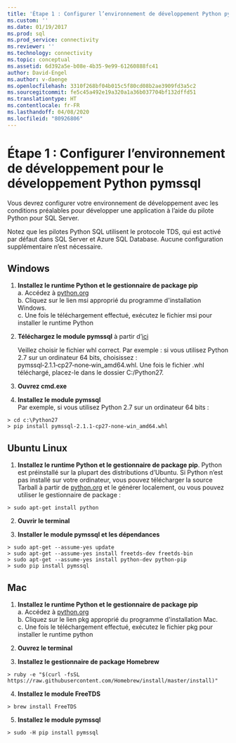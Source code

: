 ```yaml
---
title: 'Étape 1 : Configurer l’environnement de développement Python pymssql | Microsoft Docs'
ms.custom: ''
ms.date: 01/19/2017
ms.prod: sql
ms.prod_service: connectivity
ms.reviewer: ''
ms.technology: connectivity
ms.topic: conceptual
ms.assetid: 6d392a5e-b08e-4b35-9e99-61260888fc41
author: David-Engel
ms.author: v-daenge
ms.openlocfilehash: 3310f268bf04b015c5f80cd08b2ae3909fd3a5c2
ms.sourcegitcommit: fe5c45a492e19a320a1a36b037704bf132dffd51
ms.translationtype: HT
ms.contentlocale: fr-FR
ms.lasthandoff: 04/08/2020
ms.locfileid: "80926806"
---
```

# <a name="step-1-configure-development-environment-for-pymssql-python-development"></a>Étape 1 : Configurer l’environnement de développement pour le développement Python pymssql
Vous devrez configurer votre environnement de développement avec les conditions préalables pour développer une application à l’aide du pilote Python pour SQL Server.    
  
Notez que les pilotes Python SQL utilisent le protocole TDS, qui est activé par défaut dans SQL Server et Azure SQL Database.  Aucune configuration supplémentaire n’est nécessaire.  
  
## <a name="windows"></a>Windows  
  
1. **Installez le runtime Python et le gestionnaire de package pip**  
a. Accédez à [python.org](https://www.python.org/downloads/)  
b. Cliquez sur le lien msi approprié du programme d'installation Windows.   
c. Une fois le téléchargement effectué, exécutez le fichier msi pour installer le runtime Python  
  
2. **Téléchargez le module pymssql** à partir d’[ici](https://www.lfd.uci.edu/~gohlke/pythonlibs/#pymssql)  
  
    Veillez choisir le fichier whl correct.  Par exemple : si vous utilisez Python 2.7 sur un ordinateur 64 bits, choisissez : pymssql‑2.1.1‑cp27‑none‑win_amd64.whl. Une fois le fichier .whl téléchargé, placez-le dans le dossier C:/Python27.  
      
3. **Ouvrez cmd.exe**  
  
4. **Installez le module pymssql**     
    Par exemple, si vous utilisez Python 2.7 sur un ordinateur 64 bits :  
```  
> cd c:\Python27  
> pip install pymssql‑2.1.1‑cp27‑none‑win_amd64.whl  
```  
  
## <a name="ubuntu-linux"></a>Ubuntu Linux  
  
1. **Installez le runtime Python et le gestionnaire de package pip**. Python est préinstallé sur la plupart des distributions d’Ubuntu.  Si Python n’est pas installé sur votre ordinateur, vous pouvez télécharger la source Tarball à partir de [python.org](https://www.python.org/downloads/) et le générer localement, ou vous pouvez utiliser le gestionnaire de package :  
```  
> sudo apt-get install python   
```  
  
2.  **Ouvrir le terminal**  
  
3.  **Installer le module pymssql et les dépendances**  
```  
> sudo apt-get --assume-yes update  
> sudo apt-get --assume-yes install freetds-dev freetds-bin  
> sudo apt-get --assume-yes install python-dev python-pip  
> sudo pip install pymssql  
```  
  
## <a name="mac"></a>Mac  
  
1. **Installez le runtime Python et le gestionnaire de package pip**  
a. Accédez à [python.org](https://www.python.org/downloads/)  
b. Cliquez sur le lien pkg approprié du programme d'installation Mac.   
c. Une fois le téléchargement effectué, exécutez le fichier pkg pour installer le runtime python  
  
2.  **Ouvrez le terminal**  
  
3. **Installez le gestionnaire de package Homebrew**  
```  
> ruby -e "$(curl -fsSL https://raw.githubusercontent.com/Homebrew/install/master/install)"  
```  
  
4.  **Installez le module FreeTDS**  
```  
> brew install FreeTDS  
```  
  
5.  **Installez le module pymssql**  
```  
> sudo -H pip install pymssql  
```
